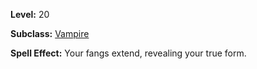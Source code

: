 <!-- TITLE: Spell: Vampire Form -->
<!-- SUBTITLE:  -->

**Level:** 20

**Subclass:** [Vampire](vampire)

**Spell Effect:** Your fangs extend, revealing your true form.